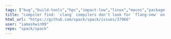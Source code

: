 ```yaml
---
tags: ["bug","build-tools","hpc","impact-low","linux","macos","package-manager","python","radiuss","scientific-computing","spack"]
title: "compiler find: `clang` compilers don't look for `flang-new` on Fedora"
html_url: "https://github.com/spack/spack/issues/37966"
user: "iamashwin99"
repo: "spack/spack"
---
```


